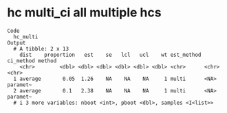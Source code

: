 # hc multi_ci all multiple hcs

    Code
      hc_multi
    Output
      # A tibble: 2 x 13
        dist    proportion   est    se   lcl   ucl    wt est_method ci_method method  
        <chr>        <dbl> <dbl> <dbl> <dbl> <dbl> <dbl> <chr>      <chr>     <chr>   
      1 average       0.05  1.26    NA    NA    NA     1 multi      <NA>      paramet~
      2 average       0.1   2.38    NA    NA    NA     1 multi      <NA>      paramet~
      # i 3 more variables: nboot <int>, pboot <dbl>, samples <I<list>>

